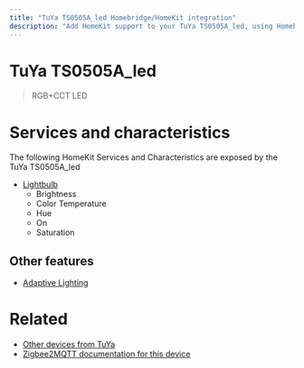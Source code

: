 ```yaml
---
title: "TuYa TS0505A_led Homebridge/HomeKit integration"
description: "Add HomeKit support to your TuYa TS0505A_led, using Homebridge, Zigbee2MQTT and homebridge-z2m."
---
```

<!---
This file has been GENERATED using src/docgen/docgen.ts
DO NOT EDIT THIS FILE MANUALLY!
-->
# TuYa TS0505A_led
> RGB+CCT LED


# Services and characteristics
The following HomeKit Services and Characteristics are exposed by
the TuYa TS0505A_led

* [Lightbulb](../../light.md)
  * Brightness
  * Color Temperature
  * Hue
  * On
  * Saturation


## Other features
* [Adaptive Lighting](../../light.md)


# Related
* [Other devices from TuYa](../index.md#tuya)
* [Zigbee2MQTT documentation for this device](https://www.zigbee2mqtt.io/devices/TS0505A_led.html)